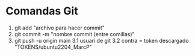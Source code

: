 # Comandas Git
1. git add "archivo para hacer commit"
2. git commit -m "nombre commit (entre comillas)"
3. git push -u origin main
	3.1 usuari de git
	3.2 contra = token descargado "TOKENS/ubuntu2204_MarcP"
